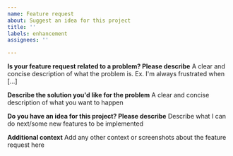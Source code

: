 ```yaml
---
name: Feature request
about: Suggest an idea for this project
title: ''
labels: enhancement
assignees: ''

---
```


**Is your feature request related to a problem? Please describe**
A clear and concise description of what the problem is. Ex. I'm always frustrated when [...]

**Describe the solution you'd like for the problem**
A clear and concise description of what you want to happen

**Do you have an idea for this project? Please describe**
Describe what I can do next/some new features to be implemented

**Additional context**
Add any other context or screenshots about the feature request here

